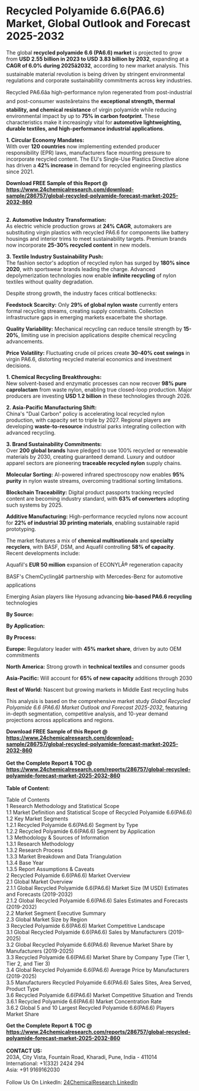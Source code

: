 <h1>Recycled Polyamide 6.6(PA6.6) Market, Global Outlook and Forecast 2025-2032</h1><p>The global <strong>recycled polyamide 6.6 (PA6.6) market</strong> is projected to grow from <strong>USD 2.55 billion in 2023 to USD 3.83 billion by 2032</strong>, expanding at a <strong>CAGR of 6.0% during 2025â2032</strong>, according to new market analysis. This sustainable material revolution is being driven by stringent environmental regulations and corporate sustainability commitments across key industries.</p><p>Recycled PA6.6âa high-performance nylon regenerated from post-industrial and post-consumer wasteâretains the <strong>exceptional strength, thermal stability, and chemical resistance</strong> of virgin polyamide while reducing environmental impact by up to <strong>75% in carbon footprint</strong>. These characteristics make it increasingly vital for <strong>automotive lightweighting, durable textiles, and high-performance industrial applications</strong>.</p><p><strong>1. Circular Economy Mandates:</strong><br>
With over <strong>120 countries</strong> now implementing extended producer responsibility (EPR) laws, manufacturers face mounting pressure to incorporate recycled content. The EU's Single-Use Plastics Directive alone has driven a <strong>42% increase</strong> in demand for recycled engineering plastics since 2021.</p><div><b>Download FREE Sample of this Report @ 
            <a href="https://www.24chemicalresearch.com/download-sample/286757/global-recycled-polyamide-forecast-market-2025-2032-860">
            https://www.24chemicalresearch.com/download-sample/286757/global-recycled-polyamide-forecast-market-2025-2032-860</a></b></div><br><p><strong>2. Automotive Industry Transformation:</strong><br>
As electric vehicle production grows at <strong>24% CAGR</strong>, automakers are substituting virgin plastics with recycled PA6.6 for components like battery housings and interior trims to meet sustainability targets. Premium brands now incorporate <strong>25-30% recycled content</strong> in new models.</p><p><strong>3. Textile Industry Sustainability Push:</strong><br>
The fashion sector's adoption of recycled nylon has surged by <strong>180% since 2020</strong>, with sportswear brands leading the charge. Advanced depolymerization technologies now enable <strong>infinite recycling</strong> of nylon textiles without quality degradation.</p><p>Despite strong growth, the industry faces critical bottlenecks:</p><p><strong>Feedstock Scarcity:</strong> Only <strong>29% of global nylon waste</strong> currently enters formal recycling streams, creating supply constraints. Collection infrastructure gaps in emerging markets exacerbate the shortage.</p><p><strong>Quality Variability:</strong> Mechanical recycling can reduce tensile strength by <strong>15-20%</strong>, limiting use in precision applications despite chemical recycling advancements.</p><p><strong>Price Volatility:</strong> Fluctuating crude oil prices create <strong>30-40% cost swings</strong> in virgin PA6.6, distorting recycled material economics and investment decisions.</p><p><strong>1. Chemical Recycling Breakthroughs:</strong><br>
New solvent-based and enzymatic processes can now recover <strong>98% pure caprolactam</strong> from waste nylon, enabling true closed-loop production. Major producers are investing <strong>USD 1.2 billion</strong> in these technologies through 2026.</p><p><strong>2. Asia-Pacific Manufacturing Shift:</strong><br>
China's "Dual Carbon" policy is accelerating local recycled nylon production, with capacity set to triple by 2027. Regional players are developing <strong>waste-to-resource</strong> industrial parks integrating collection with advanced recycling.</p><p><strong>3. Brand Sustainability Commitments:</strong><br>
Over <strong>200 global brands</strong> have pledged to use 100% recycled or renewable materials by 2030, creating guaranteed demand. Luxury and outdoor apparel sectors are pioneering <strong>traceable recycled nylon</strong> supply chains.</p><p><strong>Molecular Sorting:</strong> AI-powered infrared spectroscopy now enables <strong>95% purity</strong> in nylon waste streams, overcoming traditional sorting limitations.</p><p><strong>Blockchain Traceability:</strong> Digital product passports tracking recycled content are becoming industry standard, with <strong>63% of converters</strong> adopting such systems by 2025.</p><p><strong>Additive Manufacturing:</strong> High-performance recycled nylons now account for <strong>22% of industrial 3D printing materials</strong>, enabling sustainable rapid prototyping.</p><p>The market features a mix of <strong>chemical multinationals</strong> and <strong>specialty recyclers</strong>, with BASF, DSM, and Aquafil controlling <strong>58% of capacity</strong>. Recent developments include:</p><p>Aquafil's <strong>EUR 50 million</strong> expansion of ECONYLÂ® regeneration capacity</p><p>BASF's ChemCyclingâ¢ partnership with Mercedes-Benz for automotive applications</p><p>Emerging Asian players like Hyosung advancing <strong>bio-based PA6.6 recycling</strong> technologies</p><p><strong>By Source:</strong></p><p><strong>By Application:</strong></p><p><strong>By Process:</strong></p><p><strong>Europe:</strong> Regulatory leader with <strong>45% market share</strong>, driven by auto OEM commitments</p><p><strong>North America:</strong> Strong growth in <strong>technical textiles</strong> and consumer goods</p><p><strong>Asia-Pacific:</strong> Will account for <strong>65% of new capacity</strong> additions through 2030</p><p><strong>Rest of World:</strong> Nascent but growing markets in Middle East recycling hubs</p><p>This analysis is based on the comprehensive market study <em>Global Recycled Polyamide 6.6 (PA6.6) Market Outlook and Forecast 2025-2032</em>, featuring in-depth segmentation, competitive analysis, and 10-year demand projections across applications and regions.</p><div><b>Download FREE Sample of this Report @ 
            <a href="https://www.24chemicalresearch.com/download-sample/286757/global-recycled-polyamide-forecast-market-2025-2032-860">
            https://www.24chemicalresearch.com/download-sample/286757/global-recycled-polyamide-forecast-market-2025-2032-860</a></b></div><br><div><b>Get the Complete Report & TOC @ 
            <a href="https://www.24chemicalresearch.com/reports/286757/global-recycled-polyamide-forecast-market-2025-2032-860">
            https://www.24chemicalresearch.com/reports/286757/global-recycled-polyamide-forecast-market-2025-2032-860</a></b></div><br>
            <b>Table of Content:</b><p>Table of Contents<br />
1 Research Methodology and Statistical Scope<br />
1.1 Market Definition and Statistical Scope of Recycled Polyamide 6.6(PA6.6)<br />
1.2 Key Market Segments<br />
1.2.1 Recycled Polyamide 6.6(PA6.6) Segment by Type<br />
1.2.2 Recycled Polyamide 6.6(PA6.6) Segment by Application<br />
1.3 Methodology & Sources of Information<br />
1.3.1 Research Methodology<br />
1.3.2 Research Process<br />
1.3.3 Market Breakdown and Data Triangulation<br />
1.3.4 Base Year<br />
1.3.5 Report Assumptions & Caveats<br />
2 Recycled Polyamide 6.6(PA6.6) Market Overview<br />
2.1 Global Market Overview<br />
2.1.1 Global Recycled Polyamide 6.6(PA6.6) Market Size (M USD) Estimates and Forecasts (2019-2032)<br />
2.1.2 Global Recycled Polyamide 6.6(PA6.6) Sales Estimates and Forecasts (2019-2032)<br />
2.2 Market Segment Executive Summary<br />
2.3 Global Market Size by Region<br />
3 Recycled Polyamide 6.6(PA6.6) Market Competitive Landscape<br />
3.1 Global Recycled Polyamide 6.6(PA6.6) Sales by Manufacturers (2019-2025)<br />
3.2 Global Recycled Polyamide 6.6(PA6.6) Revenue Market Share by Manufacturers (2019-2025)<br />
3.3 Recycled Polyamide 6.6(PA6.6) Market Share by Company Type (Tier 1, Tier 2, and Tier 3)<br />
3.4 Global Recycled Polyamide 6.6(PA6.6) Average Price by Manufacturers (2019-2025)<br />
3.5 Manufacturers Recycled Polyamide 6.6(PA6.6) Sales Sites, Area Served, Product Type<br />
3.6 Recycled Polyamide 6.6(PA6.6) Market Competitive Situation and Trends<br />
3.6.1 Recycled Polyamide 6.6(PA6.6) Market Concentration Rate<br />
3.6.2 Global 5 and 10 Largest Recycled Polyamide 6.6(PA6.6) Players Market Share </p><div><b>Get the Complete Report & TOC @ 
            <a href="https://www.24chemicalresearch.com/reports/286757/global-recycled-polyamide-forecast-market-2025-2032-860">
            https://www.24chemicalresearch.com/reports/286757/global-recycled-polyamide-forecast-market-2025-2032-860</a></b></div><br><b>CONTACT US:</b><br>
            203A, City Vista, Fountain Road, Kharadi, Pune, India - 411014<br>
            International: +1(332) 2424 294<br>
            Asia: +91 9169162030 <br><br>
            Follow Us On LinkedIn: <a href="https://www.linkedin.com/company/24chemicalresearch/">24ChemicalResearch LinkedIn</a>